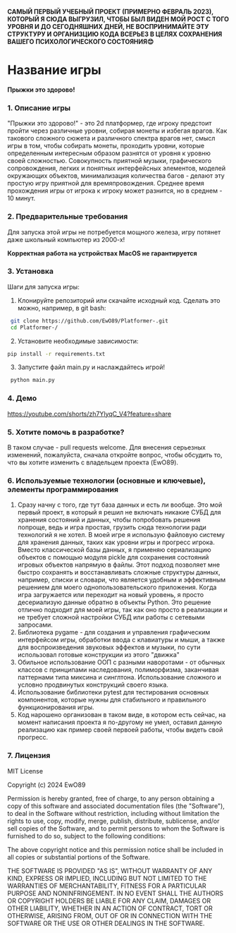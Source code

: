 **САМЫЙ ПЕРВЫЙ УЧЕБНЫЙ ПРОЕКТ (ПРИМЕРНО ФЕВРАЛЬ 2023), КОТОРЫЙ Я СЮДА ВЫГРУЗИЛ, ЧТОБЫ БЫЛ ВИДЕН МОЙ РОСТ С ТОГО УРОВНЯ И ДО СЕГОДНЯШНИХ ДНЕЙ, НЕ ВОСПРИНИМАЙТЕ ЭТУ СТРУКТУРУ И ОРГАНИЗЦИЮ КОДА ВСЕРЬЕЗ В ЦЕЛЯХ СОХРАНЕНИЯ ВАШЕГО ПСИХОЛОГИЧЕСКОГО СОСТОЯНИЯ😊**

# Название игры
**Прыжки это здорово!**

### 1. Описание игры
  "Прыжки это здорово!" - это 2d платформер, где игроку предстоит пройти через различные уровни, собирая монеты и избегая врагов. Как такового сложного сюжета и различного спектра врагов нет, смысл игры в том, чтобы собирать монеты,
проходить уровни, которые определенным интересным образом разнятся от уровня к уровню своей сложностью. Совокупность приятной музыки, графического сопровождения, легких и понятных интерфейсных элементов, моделей окружающих объектов,
минимализация количества багов - делают эту простую игру приятной для времяпровождения. Среднее время прохождения игры от игрока к игроку может разнится, но в среднем - 10 минут.

 ### 2. Предварительные требования

Для запуска этой игры не потребуется мощного железа, игру потянет даже школьный компьютер из 2000-х!

**Корректная работа на устройствах MacOS не гарантируется**

 ### 3. Установка

Шаги для запуска игры:

1. Клонируйте репозиторий или скачайте исходный код. Сделать это можно, например, в git bash:
   
 ```sh
  git clone https://github.com/EwO89/Platformer-.git
  cd Platformer-/
 ```
2. Установите необходимые зависимости:

  ```sh
  pip install -r requirements.txt
  ```
3. Запустите файл main.py и наслаждайтесь игрой!
   
 ```sh
  python main.py
 ```
 ### 4. Демо
 
   https://youtube.com/shorts/zh7YlyqC_V4?feature=share




### 5. Хотите помочь в разработке?
  В таком случае - pull requests welcome.
  Для внесения серьезных изменений, пожалуйста, сначала откройте вопрос, чтобы обсудить то, что вы хотите изменить с владельцем проекта (EwO89).
    
  


 ### 6. Используемые технологии (основные и ключевые), элементы программирования

1. Сразу начну с того, где тут база данных и есть ли вообще. Это мой первый проект, в который я решил не включать никакие СУБД для хранения состояний и данных, чтобы попробовать решения попроще, ведь и игра простая, грузить сюда технологии ради технологий я не хотел. В моей игре  я использую файловую систему для хранения данных, таких как уровни игры и прогресс игрока. Вместо классической базы данных, я применяю сериализацию объектов с помощью модуля pickle для сохранения состояний игровых объектов напрямую в файлы. Этот подход позволяет мне быстро сохранять и восстанавливать сложные структуры данных, например, списки и словари, что является удобным и эффективным решением для моего однопользовательского приложения. Когда игра загружается или переходит на новый уровень, я просто десериализую данные обратно в  объекты Python. Это решение отлично подходит для моей игры, так как оно просто в реализации и не требует сложной настройки СУБД или работы с сетевыми запросами.
2. Библиотека pygame -  для создания и управления графическим интерфейсом игры, обработки ввода с клавиатуры и мыши, а также для воспроизведения звуковых эффектов и музыки, по сути использовал готовые конструкции из этого "движка"
3. Обильное использование ООП с разными наворотами - от обычных классов с принципами наследования, полиморфизма, заканчивая паттернами типа миксина и синглтона. Использование сложного и условно продвинутых конструкций своего языка.
4. Использование библиотеки pytest для тестирования основных компонентов, которые нужны для стабильного и правильного функционирования игры.
5. Код нарошено организован в таком виде, в котором есть сейчас, на момент написания проекта я по-другому не умел, оставил данную реализацию как пример своей первоей работы, чтобы видеть свой прогресс.

### 7. Лицензия

 MIT License
 
 Copyright (c) 2024 EwO89
 
 Permission is hereby granted, free of charge, to any person obtaining a copy
 of this software and associated documentation files (the "Software"), to deal
 in the Software without restriction, including without limitation the rights
 to use, copy, modify, merge, publish, distribute, sublicense, and/or sell
 copies of the Software, and to permit persons to whom the Software is
 furnished to do so, subject to the following conditions:
 
 The above copyright notice and this permission notice shall be included in all
 copies or substantial portions of the Software.
 
 THE SOFTWARE IS PROVIDED "AS IS", WITHOUT WARRANTY OF ANY KIND, EXPRESS OR
 IMPLIED, INCLUDING BUT NOT LIMITED TO THE WARRANTIES OF MERCHANTABILITY,
 FITNESS FOR A PARTICULAR PURPOSE AND NONINFRINGEMENT. IN NO EVENT SHALL THE
 AUTHORS OR COPYRIGHT HOLDERS BE LIABLE FOR ANY CLAIM, DAMAGES OR OTHER
 LIABILITY, WHETHER IN AN ACTION OF CONTRACT, TORT OR OTHERWISE, ARISING FROM,
 OUT OF OR IN CONNECTION WITH THE SOFTWARE OR THE USE OR OTHER DEALINGS IN THE
 SOFTWARE.








